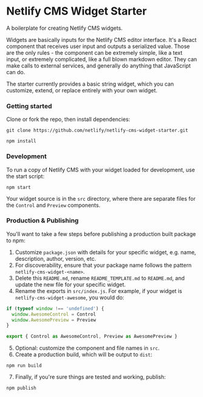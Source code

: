 # Netlify CMS Widget Starter

A boilerplate for creating Netlify CMS widgets.

Widgets are basically inputs for the Netlify CMS editor interface. It's a React component that receives user input and outputs a serialized value. Those are the only rules - the component can be extremely simple, like a text input, or extremely complicated, like a full blown markdown editor. They can make calls to external services, and generally do anything that JavaScript can do.

The starter currently provides a basic string widget, which you can customize, extend, or replace entirely with your own widget.

### Getting started

Clone or fork the repo, then install dependencies:

```shell
git clone https://github.com/netlify/netlify-cms-widget-starter.git

npm install
```

### Development

To run a copy of Netlify CMS with your widget loaded for development, use the start script:

```shell
npm start
```

Your widget source is in the `src` directory, where there are separate files for the `Control` and `Preview` components.

### Production & Publishing

You'll want to take a few steps before publishing a production built package to npm:

1. Customize `package.json` with details for your specific widget, e.g. name, description, author, version, etc.
2. For discoverability, ensure that your package name follows the pattern `netlify-cms-widget-<name>`.
3. Delete this `README.md`, rename `README_TEMPLATE.md` to `README.md`, and update the new file for your specific widget.
4. Rename the exports in `src/index.js`. For example, if your widget is `netlify-cms-widget-awesome`, you would do:
  ```js
  if (typeof window !== 'undefined') {
    window.AwesomeControl = Control
    window.AwesomePreview = Preview
  }

  export { Control as AwesomeControl, Preview as AwesomePreview }
  ```
5. Optional: customize the component and file names in `src`.
6. Create a production build, which will be output to `dist`:
  ```shell
  npm run build
  ```
7. Finally, if you're sure things are tested and working, publish:
  ```shell
  npm publish
  ```